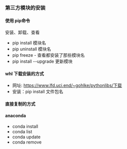 

### 第三方模块的安装

#### 使用 pip命令

安装、卸载、查看

- pip install 模块名 
- pip uninstall 模块名
- pip freeze - 查看都安装了那些模块名
- pip install --upgrade 更新模块

#### whl 下载安装的方式

- 网址: https://www.lfd.uci.end/~gohlke/pythonlibs/下载
- 安装：pip install 文件包名

#### 直接复制的方式

#### anaconda

- conda install 
- conda list
- conda update
- conda remove
